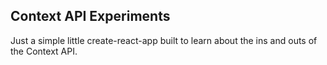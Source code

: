 ## Context API Experiments

Just a simple little create-react-app built to learn about the ins and outs of
the Context API.
